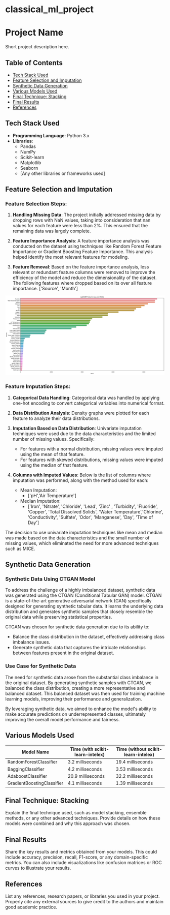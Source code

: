 # classical_ml_project

# Project Name

Short project description here.

## Table of Contents

- [Tech Stack Used](#tech-stack-used)
- [Feature Selection and Imputation](#feature-selection-and-imputation)
- [Synthetic Data Generation](#synthetic-data-generation)
- [Various Models Used](#various-models-used)
- [Final Technique: Stacking](#final-technique-stacking)
- [Final Results](#final-results)
- [References](#references)

## Tech Stack Used

- **Programming Language**: Python 3.x
- **Libraries**: 
  - Pandas
  - NumPy
  - Scikit-learn
  - Matplotlib
  - Seaborn
  - [Any other libraries or frameworks used]

## Feature Selection and Imputation

### Feature Selection Steps:

1. **Handling Missing Data**: The project initially addressed missing data by dropping rows with NaN values, taking into consideration that nan values for each feature were less than 2%. This ensured that the remaining data was largely complete.

2. **Feature Importance Analysis**: A feature importance analysis was conducted on the dataset using techniques like Random Forest Feature Importance or Gradient Boosting Feature Importance. This analysis helped identify the most relevant features for modeling.

3. **Feature Removal**: Based on the feature importance analysis, less relevant or redundant feature columns were removed to improve the efficiency of the model and reduce the dimensionality of the dataset. The following features where dropped based on its over all feature importance. ['Source', 'Month']

![Feature Importance Analysis](images/feature_importance_lgbm.png)

### Feature Imputation Steps:

1. **Categorical Data Handling**: Categorical data was handled by applying one-hot encoding to convert categorical variables into numerical format.

2. **Data Distribution Analysis**: Density graphs were plotted for each feature to analyze their data distributions.

3. **Imputation Based on Data Distribution**: Univariate imputation techniques were used due to the data characteristics and the limited number of missing values. Specifically:
   - For features with a normal distribution, missing values were imputed using the mean of that feature.
   - For features with skewed distributions, missing values were imputed using the median of that feature.

4. **Columns with Imputed Values**: Below is the list of columns where imputation was performed, along with the method used for each:
   - Mean Imputation:
     - ['pH','Air Temperature']
   - Median Imputation:
     - ['Iron', 'Nitrate', 'Chloride', 'Lead', 'Zinc' , 'Turbidity', 'Fluoride', 'Copper', 'Total Dissolved Solids', 'Water Temperature','Chlorine', 'Conductivity', 'Sulfate', 'Odor', 'Manganese', 'Day', 'Time of Day']

The decision to use univariate imputation techniques like mean and median was made based on the data characteristics and the small number of missing values, which eliminated the need for more advanced techniques such as MICE.



## Synthetic Data Generation

### Synthetic Data Using CTGAN Model

To address the challenge of a highly imbalanced dataset, synthetic data was generated using the CTGAN (Conditional Tabular GAN) model. CTGAN is a state-of-the-art generative adversarial network (GAN) specifically designed for generating synthetic tabular data. It learns the underlying data distribution and generates synthetic samples that closely resemble the original data while preserving statistical properties.

CTGAN was chosen for synthetic data generation due to its ability to:

- Balance the class distribution in the dataset, effectively addressing class imbalance issues.
- Generate synthetic data that captures the intricate relationships between features present in the original dataset.

### Use Case for Synthetic Data

The need for synthetic data arose from the substantial class imbalance in the original dataset. By generating synthetic samples with CTGAN, we balanced the class distribution, creating a more representative and balanced dataset. This balanced dataset was then used for training machine learning models, improving their performance and generalization.

By leveraging synthetic data, we aimed to enhance the model's ability to make accurate predictions on underrepresented classes, ultimately improving the overall model performance and fairness.


## Various Models Used

| Model Name                  | Time (with scikit-learn-intelex)      | Time (without scikit-learn-intelex) | 
|-----------------------------|---------------------------------------|-------------------------------------|
| RandomForestClassifier      | 3.2 milliseconds                      | 19.4 milliseconds                   |
| BaggingClassifier           | 4.2 milliseconds                      | 3.53 milliseconds                   |
| AdaboostClassifier          | 20.9 milliseconds                     | 32.2 milliseconds                   |
| GradientBoostingClassifier  | 4.1 milliseconds                      | 1.39 milliseconds                   |

  
## Final Technique: Stacking

Explain the final technique used, such as model stacking, ensemble methods, or any other advanced techniques. Provide details on how these models were combined and why this approach was chosen.

## Final Results

Share the key results and metrics obtained from your models. This could include accuracy, precision, recall, F1-score, or any domain-specific metrics. You can also include visualizations like confusion matrices or ROC curves to illustrate your results.

## References

List any references, research papers, or libraries you used in your project. Properly cite any external sources to give credit to the authors and maintain good academic practice.

